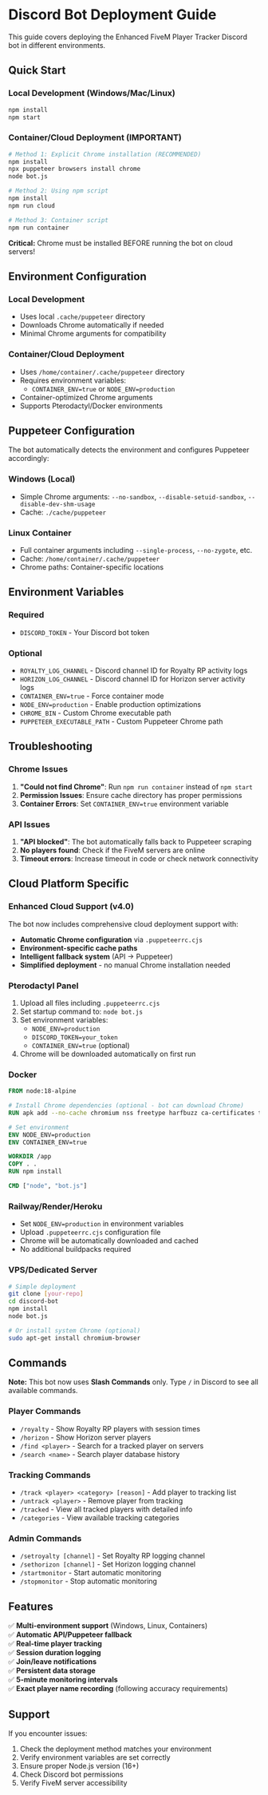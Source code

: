 # Discord Bot Deployment Guide

This guide covers deploying the Enhanced FiveM Player Tracker Discord bot in different environments.

## Quick Start

### Local Development (Windows/Mac/Linux)
```bash
npm install
npm start
```

### Container/Cloud Deployment (IMPORTANT)
```bash
# Method 1: Explicit Chrome installation (RECOMMENDED)
npm install
npx puppeteer browsers install chrome
node bot.js

# Method 2: Using npm script
npm install
npm run cloud

# Method 3: Container script
npm run container
```

**Critical:** Chrome must be installed BEFORE running the bot on cloud servers!

## Environment Configuration

### Local Development
- Uses local `.cache/puppeteer` directory
- Downloads Chrome automatically if needed
- Minimal Chrome arguments for compatibility

### Container/Cloud Deployment
- Uses `/home/container/.cache/puppeteer` directory
- Requires environment variables:
  - `CONTAINER_ENV=true` or `NODE_ENV=production`
- Container-optimized Chrome arguments
- Supports Pterodactyl/Docker environments

## Puppeteer Configuration

The bot automatically detects the environment and configures Puppeteer accordingly:

### Windows (Local)
- Simple Chrome arguments: `--no-sandbox`, `--disable-setuid-sandbox`, `--disable-dev-shm-usage`
- Cache: `./cache/puppeteer`

### Linux Container
- Full container arguments including `--single-process`, `--no-zygote`, etc.
- Cache: `/home/container/.cache/puppeteer`
- Chrome paths: Container-specific locations

## Environment Variables

### Required
- `DISCORD_TOKEN` - Your Discord bot token

### Optional
- `ROYALTY_LOG_CHANNEL` - Discord channel ID for Royalty RP activity logs
- `HORIZON_LOG_CHANNEL` - Discord channel ID for Horizon server activity logs
- `CONTAINER_ENV=true` - Force container mode
- `NODE_ENV=production` - Enable production optimizations
- `CHROME_BIN` - Custom Chrome executable path
- `PUPPETEER_EXECUTABLE_PATH` - Custom Puppeteer Chrome path

## Troubleshooting

### Chrome Issues
1. **"Could not find Chrome"**: Run `npm run container` instead of `npm start`
2. **Permission Issues**: Ensure cache directory has proper permissions
3. **Container Errors**: Set `CONTAINER_ENV=true` environment variable

### API Issues
1. **"API blocked"**: The bot automatically falls back to Puppeteer scraping
2. **No players found**: Check if the FiveM servers are online
3. **Timeout errors**: Increase timeout in code or check network connectivity

## Cloud Platform Specific

### Enhanced Cloud Support (v4.0)
The bot now includes comprehensive cloud deployment support with:
- **Automatic Chrome configuration** via `.puppeteerrc.cjs`
- **Environment-specific cache paths**
- **Intelligent fallback system** (API → Puppeteer)
- **Simplified deployment** - no manual Chrome installation needed

### Pterodactyl Panel
1. Upload all files including `.puppeteerrc.cjs`
2. Set startup command to: `node bot.js`
3. Set environment variables:
   - `NODE_ENV=production`
   - `DISCORD_TOKEN=your_token`
   - `CONTAINER_ENV=true` (optional)
4. Chrome will be downloaded automatically on first run

### Docker
```dockerfile
FROM node:18-alpine

# Install Chrome dependencies (optional - bot can download Chrome)
RUN apk add --no-cache chromium nss freetype harfbuzz ca-certificates ttf-freefont

# Set environment
ENV NODE_ENV=production
ENV CONTAINER_ENV=true

WORKDIR /app
COPY . .
RUN npm install

CMD ["node", "bot.js"]
```

### Railway/Render/Heroku
- Set `NODE_ENV=production` in environment variables
- Upload `.puppeteerrc.cjs` configuration file
- Chrome will be automatically downloaded and cached
- No additional buildpacks required

### VPS/Dedicated Server
```bash
# Simple deployment
git clone [your-repo]
cd discord-bot
npm install
node bot.js

# Or install system Chrome (optional)
sudo apt-get install chromium-browser
```

## Commands

**Note:** This bot now uses **Slash Commands** only. Type `/` in Discord to see all available commands.

### Player Commands
- `/royalty` - Show Royalty RP players with session times
- `/horizon` - Show Horizon server players  
- `/find <player>` - Search for a tracked player on servers
- `/search <name>` - Search player database history

### Tracking Commands
- `/track <player> <category> [reason]` - Add player to tracking list
- `/untrack <player>` - Remove player from tracking
- `/tracked` - View all tracked players with detailed info
- `/categories` - View available tracking categories

### Admin Commands
- `/setroyalty [channel]` - Set Royalty RP logging channel
- `/sethorizon [channel]` - Set Horizon logging channel
- `/startmonitor` - Start automatic monitoring
- `/stopmonitor` - Stop automatic monitoring

## Features

✅ **Multi-environment support** (Windows, Linux, Containers)  
✅ **Automatic API/Puppeteer fallback**  
✅ **Real-time player tracking**  
✅ **Session duration logging**  
✅ **Join/leave notifications**  
✅ **Persistent data storage**  
✅ **5-minute monitoring intervals**  
✅ **Exact player name recording** (following accuracy requirements)

## Support

If you encounter issues:
1. Check the deployment method matches your environment
2. Verify environment variables are set correctly
3. Ensure proper Node.js version (16+)
4. Check Discord bot permissions
5. Verify FiveM server accessibility
